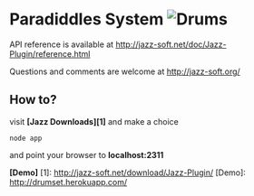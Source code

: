 # Paradiddles System ![Drums](http://i.imgur.com/uHpmNuJ.jpg)


API reference is available at http://jazz-soft.net/doc/Jazz-Plugin/reference.html


Questions and comments are welcome at http://jazz-soft.org/


## How to?

visit **[Jazz Downloads][1]** and make a choice 
   
    node app 

and point your browser to **localhost:2311**

**[Demo]** 
[1]: http://jazz-soft.net/download/Jazz-Plugin/
[Demo]: http://drumset.herokuapp.com/